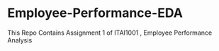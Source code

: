 # Employee-Performance-EDA
This Repo Contains Assignment 1 of ITAI1001 , Employee Performance Analysis
